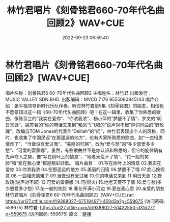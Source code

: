 ﻿---
title: 林竹君唱片《刻骨铭君660-70年代名曲回顾2》WAV+CUE
date: 2022-09-23 06:59:40
categories: WAV车载音乐、镜像
tags: 华语中文
---
# 林竹君唱片《刻骨铭君660-70年代名曲回顾2》[WAV+CUE]

唱片名称：刻骨铭君6 60-70年代名曲回顾2
主唱姓名：林竹君
出版发行：MUSIC VALLEY SDN.BHD.
出版编码：MVCD 7176 9555080945143
唱片介绍：张平福领导新时代乐队伴奏。听过林竹君前5集《刻骨铭君》的朋友，相信也不愿意错过这一辑《60-70年代名曲回顾》吧！在这一辑里，收集了你熟悉的歌曲，像陈芬兰的“我实在爱你”、“你浓我浓”、杨小萍的“梦醒不了情”、罗文的“明日天涯”、姚苏蓉的“你的电话又来到”和凤飞飞唱的“说声对不起”异词同曲的“野玫瑰”，改编自TOM
Jones的代表作“Delilah”的“问”，林竹君表现出个人的风格，同时，也收集了中国民谣“在那遥远的地方”，也有大家所熟悉的歌曲，如“一曲相思情难了”、“当做没有爱过我”、“美丽的归宿”，改为“爱与愁”的“多少恩爱多少愁”、“可爱的雷蒙娜”，虽然，有些歌曲并不是你认识和熟悉的，但它的旋律确有先声夺人之势，像“写在树叶上的情意”、“地老天荒不了情”、“花一般的笑脸”和“爱在我心里”都是精彩好歌。
唱片曲目：
01.写在树叶上的情意
02.我实在爱你
03.你浓我浓
04.在那遥远的地方
05.美丽的归宿
06.梦醒不了情
07.痴心换假意
08.一曲相思情难了
09.当做没有爱过我
10.你的电话又来到
11.明日天涯
12.野玫瑰(说声对不起)
13.可爱的雷蒙娜
14.问(恨火)
15.地老天荒不了情
16.爱与愁(多少恩爱多少愁)
17.花一般的笑脸
18.春花开满小河边
19.爱在我心里
20.亲爱的朋友
林竹君唱片《刻骨铭君6 60-70年代名曲回顾2》[WAV+CUE].rar:
https://url27.ctfile.com/f/9388027-675194971-450d3a?p=559675
(访问密码: 559675)
林竹君: https://url27.ctfile.com/d/9388027-51432550-d31d27?p=559675
(访问密码: 559675)
原文：[链接](https://blog.sina.com.cn/s/blog_1647c7e7601030zjq.html)